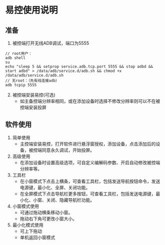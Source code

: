 # 易控使用说明

## 准备

1. 被控端打开无线ADB调试，端口为5555
``` shell
// root用户：
adb shell
su
echo "sleep 5 && setprop service.adb.tcp.port 5555 && stop adbd && start adbd" > /data/adb/service.d/adb.sh && chmod +x /data/adb/service.d/adb.sh
// 无root：（先有线连接adb）
adb tcpip 5555
```
2. 被控端安装易控(可选)
	- 如主备控端分辨率相同，或在添加设备时选择不修改分辨率则可以不在被控端安装投屏

## 软件使用

1. 简单使用
	- 主控端安装易控，打开软件进行悬浮窗授权，添加设备，点击添加后的设备，被控端同意永久调试，开始投屏。
2. 高级使用
	- 在添加设备时设置高级选项，可自定义编解码参数、开启自动修改被控端分辨率等。
3. 工具栏
	- 在小窗模式下点击上横条，可查看工具栏，包括发送导航按钮命令，发送电源键，最小化、全屏、关闭功能。
	- 在全屏模式下点击导航栏更多按钮，可查看工具栏，包括发送电源键，最小化、小窗、关闭、隐藏导航栏功能。
4. 小窗模式使用
	- 可通过拖动横条移动小窗。
	- 拖动右下角可更改小窗大小。
5. 最小化模式使用
	- 可上下拖动
	- 单机返回小窗模式

